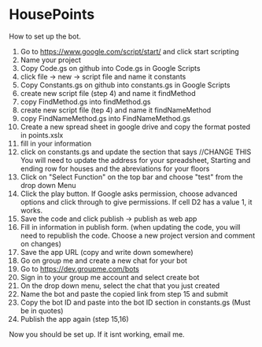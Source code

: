 # HousePoints

How to set up the bot.

1. Go to https://www.google.com/script/start/ and click start scripting
2. Name your project
3. Copy Code.gs on github into Code.gs in Google Scripts
4. click file -> new -> script file and name it constants
5. Copy Constants.gs on github into constants.gs in Google Scripts
6. create new script file (step 4) and name it findMethod
7. copy FindMethod.gs into findMethod.gs
8. create new script file (tep 4) and name it findNameMethod
9. copy FindNameMethod.gs into FindNameMethod.gs
10. Create a new spread sheet in google drive and copy the format posted in points.xslx
11. fill in your information
12. click on constants.gs and update the section that says //CHANGE THIS
      You will need to update the address for your spreadsheet, 
      Starting and ending row for houses and the abreviations for your floors
13. Click on "Select Function" on the top bar and choose "test" from the drop down Menu
14. Click the play button. If Google asks permission, choose advanced options and click through to give permissions. If cell D2 has a value 1, it works.
13. Save the code and click publish -> publish as web app 
14. Fill in information in publish form. (when updating the code, you will need to republish the code. Choose a new project version and comment on changes)
15. Save the app URL (copy and write down somewhere)
16. Go on group me and create a new chat for your bot
17. Go to https://dev.groupme.com/bots
18. Sign in to your group me account and select create bot
19. On the drop down menu, select the chat that you just created
20. Name the bot and paste the copied link from step 15 and submit
21. Copy the bot ID and paste into the bot ID section in constants.gs (Must be in quotes)
22. Publish the app again (step 15,16)


Now you should be set up. If it isnt working, email me.
